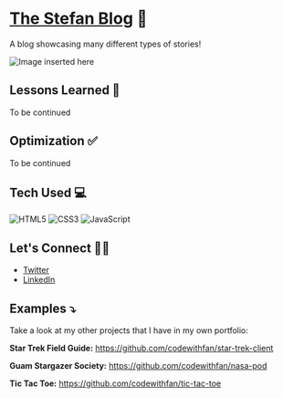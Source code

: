 # <a target="_blank" href="#">The Stefan Blog</a> 📖
A blog showcasing many different types of stories!

<img src="#" alt="Image inserted here">

## Lessons Learned 💭
To be continued

## Optimization ✅
To be continued

## Tech Used 💻
![HTML5](https://img.shields.io/badge/html5-%23E34F26.svg?style=for-the-badge&logo=html5&logoColor=white)
![CSS3](https://img.shields.io/badge/css3-%231572B6.svg?style=for-the-badge&logo=css3&logoColor=white)
![JavaScript](https://img.shields.io/badge/javascript-%23323330.svg?style=for-the-badge&logo=javascript&logoColor=%23F7DF1E)

## Let's Connect 👋🏽
- [Twitter](https://twitter.com/codewithfan)
- [LinkedIn](https://www.linkedin.com/in/stefantaitano/)

## Examples ⤵️
Take a look at my other projects that I have in my own portfolio:

**Star Trek Field Guide:** https://github.com/codewithfan/star-trek-client

**Guam Stargazer Society:** https://github.com/codewithfan/nasa-pod

**Tic Tac Toe:** https://github.com/codewithfan/tic-tac-toe
